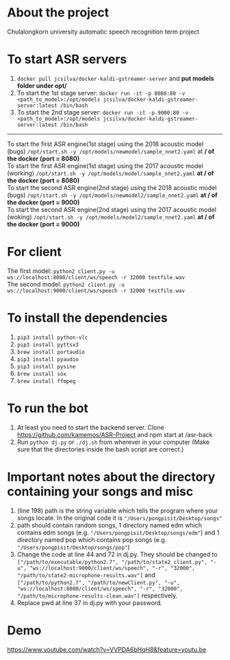 # About the project
Chulalongkorn university automatic speech recognition term project

# To start ASR servers
1. `docker pull jcsilva/docker-kaldi-gstreamer-server` and **put models folder under opt/**
2. To start the 1st stage server: `docker run -it -p 8080:80 -v <path_to_model>:/opt/models jcsilva/docker-kaldi-gstreamer-server:latest /bin/bash`  
3. To start the 2nd stage server: `docker run -it -p 9000:80 -v <path_to_model>:/opt/models jcsilva/docker-kaldi-gstreamer-server:latest /bin/bash`
---
To start the first ASR engine(1st stage) using the 2018 acoustic model (bugs) `/opt/start.sh -y /opt/models/newmodel/sample_nnet2.yaml` at **/ of the docker (port = 8080)**  
To start the first ASR engine(1st stage) using the 2017 acoustic model (working) `/opt/start.sh -y /opt/models/model/sample_nnet2.yaml` **at / of the docker (port = 8080)**  
To start the second ASR engine(2nd stage) using the 2018 acoustic model (bugs) `/opt/start.sh -y /opt/models/newmodel2/sample_nnet2.yaml` **at / of the docker (port = 9000)**  
To start the second ASR engine(2nd stage) using the 2017 acoustic model (woking) `/opt/start.sh -y /opt/models/model2/sample_nnet2.yaml` **at / of the docker (port = 9000)**

# For client
The first model: `python2 client.py -u ws://localhost:8080/client/ws/speech -r 32000 testfile.wav`  
The second model: `python2 client.py -u ws://localhost:9000/client/ws/speech -r 32000 testfile.wav`

# To install the dependencies
1. `pip3 install python-vlc`  
2. `pip3 install pyttsx3` 
3. `brew install portaudio` 
4. `pip3 install pyaudio`  
5. `pip3 install pysine`  
6. `brew install sox`  
7. `brew install ffmpeg`

# To run the bot
1. At least you need to start the backend server. Clone https://github.com/kamemos/ASR-Project and npm start at /asr-back  
2. Run `python dj.py` or `./dj.sh` from wherever in your computer (Make sure that the directories inside the bash script are correct.)

# Important notes about the directory containing your songs and misc
1. (line 198) path is the string variable which tells the program where your songs locate. In the original code it is `"/Users/pongpisit/Desktop/songs"`  
2. path should contain random songs, 1 directory named edm which contains edm songs (e.g. `"/Users/pongpisit/Desktop/songs/edm"`) and 1 directory named pop which contains pop songs (e.g. `"/Users/pongpisit/Desktop/songs/pop"`)  
3. Change the code at line 44 and 72 in dj.py. They should be changed to `["/path/to/executable/python2.7", "/path/to/state2_client.py", "-u", "ws://localhost:9000/client/ws/speech", "-r", "32000", "/path/to/state2-microphone-results.wav"]` and `["/path/to/python2.7", "/path/to/newClient.py", "-u", "ws://localhost:8080/client/ws/speech", "-r", "32000", "/path/to/microphone-results-clean.wav"]` respectively.  
4. Replace pwd at line 37 in dj.py with your password.

# Demo
https://www.youtube.com/watch?v=VVPDA6bHqH8&feature=youtu.be